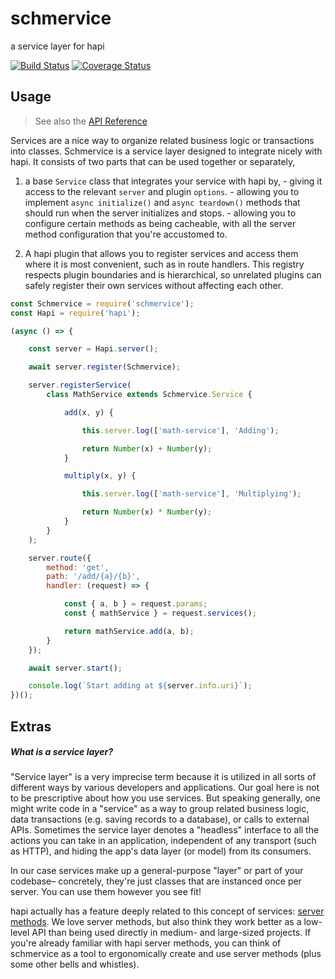 # schmervice

a service layer for hapi

[![Build Status](https://travis-ci.org/devinivy/schmervice.svg?branch=master)](https://travis-ci.org/devinivy/schmervice) [![Coverage Status](https://coveralls.io/repos/devinivy/schmervice/badge.svg?branch=master&service=github)](https://coveralls.io/github/devinivy/schmervice?branch=master)

## Usage
> See also the [API Reference](API.md)

Services are a nice way to organize related business logic or transactions into classes.  Schmervice is a service layer designed to integrate nicely with hapi.  It consists of two parts that can be used together or separately,

  1. a base `Service` class that integrates your service with hapi by,
    - giving it access to the relevant `server` and plugin `options`.
    - allowing you to implement `async initialize()` and `async teardown()` methods that should run when the server initializes and stops.
    - allowing you to configure certain methods as being cacheable, with all the server method configuration that you're accustomed to.

  2. A hapi plugin that allows you to register services and access them where it is most convenient, such as in route handlers.  This registry respects plugin boundaries and is hierarchical, so unrelated plugins can safely register their own services without affecting each other.


```js
const Schmervice = require('schmervice');
const Hapi = require('hapi');

(async () => {

    const server = Hapi.server();

    await server.register(Schmervice);

    server.registerService(
        class MathService extends Schmervice.Service {

            add(x, y) {

                this.server.log(['math-service'], 'Adding');

                return Number(x) + Number(y);
            }

            multiply(x, y) {

                this.server.log(['math-service'], 'Multiplying');

                return Number(x) * Number(y);
            }
        }
    );

    server.route({
        method: 'get',
        path: '/add/{a}/{b}',
        handler: (request) => {

            const { a, b } = request.params;
            const { mathService } = request.services();

            return mathService.add(a, b);
        }
    });

    await server.start();

    console.log(`Start adding at ${server.info.uri}`);
})();
```

## Extras
##### _What is a service layer?_
"Service layer" is a very imprecise term because it is utilized in all sorts of different ways by various developers and applications.  Our goal here is not to be prescriptive about how you use services.  But speaking generally, one might write code in a "service" as a way to group related business logic, data transactions (e.g. saving records to a database), or calls to external APIs.  Sometimes the service layer denotes a "headless" interface to all the actions you can take in an application, independent of any transport (such as HTTP), and hiding the app's data layer (or model) from its consumers.

In our case services make up a general-purpose "layer" or part of your codebase– concretely, they're just classes that are instanced once per server.  You can use them however you see fit!

hapi actually has a feature deeply related to this concept of services: [server methods](https://github.com/hapijs/hapi/blob/master/API.md#server.methods).  We love server methods, but also think they work better as a low-level API than being used directly in medium- and large-sized projects.  If you're already familiar with hapi server methods, you can think of schmervice as a tool to ergonomically create and use server methods (plus some other bells and whistles).

